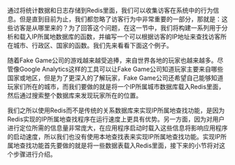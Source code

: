 通过将统计数据和日志存储到Redis里面，我们可以收集访客在系统中的行为信息。但是直到目前为止，我们都忽略了访客行为中非常重要的一部分，那就是：这些访客是从哪里来的？为了回答这个问题，在这一节中，我们将构建一系列用于分析和载入IP所属地数据库的函数，并编写一个可以根据访客的IP地址来查找访客所在城市、行政区、国家的函数。我们先来看看下面这个例子。

随着Fake Game公司的游戏越来越受追捧，来自世界各地的玩家也越来越多。尽管像Google Analytics这样的工具可以让Fake Game公司知道玩家主要来自哪些国家或地区，但是为了更深入的了解玩家，Fake Game公司还希望自己能够知道玩家们所在的城市，而我们要做的就是将一个IP所属城市数据库载入Redis里面，然后通过搜索整个数据库来发现玩家所在的位置。

我们之所以使用Redis而不是传统的关系数据库来实现IP所属地查找功能，是因为Redis实现的IP所属地查找程序在运行速度上更具有优势。另一方面，因为对用户进行定位所需的信息量非常庞大，在应用程序启动时载入这些信息将影响应用程序的启动速度，所以我们也没有使用本地查找表来实现IP所属地查找功能。实现IP所属地查找功能首先要做的就是将一些数据表载入Redis里面，接下来的小节将对这个步骤进行介绍。

